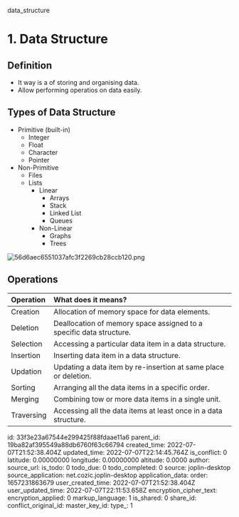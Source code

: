 data_structure

  
#  1. Data Structure
  
  
##  Definition
  
  
+ It way is a of storing and organising data.
+ Allow performing operatios on data easily.
  
##  Types of Data Structure
  
  
+ Primitive (built-in)
  + Integer
  + Float
  + Character
  + Pointer
+ Non-Primitive
  + Files
  + Lists
    + Linear
      + Arrays
      + Stack
      + Linked List
      + Queues
    + Non-Linear
      + Graphs
      + Trees
  



![56d6aec6551037afc3f2269cb28ccb120.png](:/2a6a42b6d9ee412d868a0bc9b69f6be3)


  
##  Operations
  
  
|Operation| What does it means? |
|:---|:---|
| Creation  | Allocation of memory space for data elements.|
| Deletion  | Deallocation of memory space assigned to a specific data structure.|
| Selection | Accessing a particular data item in a data structure.|
| Insertion | Inserting data item in a data structure.|
| Updation  | Updating a data item by re-insertion at same place or deletion.|
| Sorting   | Arranging all the data items in a specific order.|
| Merging   | Combining tow or more data items in a single unit.|
| Traversing| Accessing all the data items at least once in a data structure.|
  

id: 33f3e23a67544e299425f88fdaae11a6
parent_id: 19ba82af395549a88db6760f63c66794
created_time: 2022-07-07T21:52:38.404Z
updated_time: 2022-07-07T22:14:45.764Z
is_conflict: 0
latitude: 0.00000000
longitude: 0.00000000
altitude: 0.0000
author: 
source_url: 
is_todo: 0
todo_due: 0
todo_completed: 0
source: joplin-desktop
source_application: net.cozic.joplin-desktop
application_data: 
order: 1657231863679
user_created_time: 2022-07-07T21:52:38.404Z
user_updated_time: 2022-07-07T22:11:53.658Z
encryption_cipher_text: 
encryption_applied: 0
markup_language: 1
is_shared: 0
share_id: 
conflict_original_id: 
master_key_id: 
type_: 1